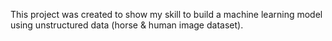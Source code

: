 This project was created to show my skill to build a machine learning model using unstructured data (horse & human image dataset).
